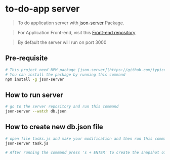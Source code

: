 # to-do-app server

> To do application server with [json-server](https://github.com/typicode/json-server) Package.

> For Application Front-end, visit this [Front-end repository](https://github.com/babatech/VueToDo)

> By default the server will run on port 3000

## Pre-requisite

``` bash
# This project need NPM package [json-server](https://github.com/typicode/json-server) 
# You can install the package by running this command
npm install -g json-server

```
> 

## How to run server

``` bash
# go to the server repository and run this command
json-server --watch db.json

```

## How to create new db.json file

``` bash
# open file tasks.js and make your modification and then run this command
json-server task.js

# After running the command press 's + ENTER' to create the snapshot of db.file

```

